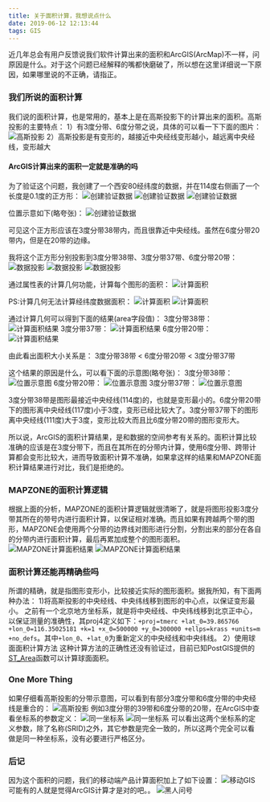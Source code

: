 ```yaml
---
title: 关于面积计算，我想说点什么
date: 2019-06-12 12:13:44
tags: GIS
---
```


近几年总会有用户反馈说我们软件计算出来的面积和ArcGIS(ArcMap)不一样，问原因是什么。对于这个问题已经解释的嘴都快磨破了，所以想在这里详细说一下原因，如果哪里说的不正确，请指正。

### 我们所说的面积计算
我们说的面积计算，也是常用的，基本上是在高斯投影下的计算出来的面积。高斯投影的主要特点：
1）有3度分带、6度分带之说，具体的可以看一下下面的图片：
![高斯投影](areacaculate/1.jpg)
2）高斯投影是有变形的，越接近中央经线变形越小，越远离中央经线，变形越大

#### ArcGIS计算出来的面积一定就是准确的吗
为了验证这个问题，我创建了一个西安80经纬度的数据，并在114度右侧画了一个长度是0.1度的正方形：
![创建验证数据](areacaculate/2.png)
![创建验证数据](areacaculate/3.png)
![创建验证数据](areacaculate/4.jpg)

位置示意如下(略夸张)：
![创建验证数据](areacaculate/5.png)

可见这个正方形应该在3度分带38带内，而且很靠近中央经线。虽然在6度分带20带内，但是在20带的边缘。

我将这个正方形分别投影到3度分带38带、3度分带37带、6度分带20带：
![数据投影](areacaculate/6.jpg)
![数据投影](areacaculate/7.jpg)
![数据投影](areacaculate/8.jpg)

通过属性表的计算几何功能，计算每个图形的面积：
![计算面积](areacaculate/9.png)

PS:计算几何无法计算经纬度数据面积：
![计算面积](areacaculate/19.png)
![计算面积](areacaculate/20.png)

通过计算几何可以得到下面的结果(area字段值)：
3度分带38带：
![计算面积结果](areacaculate/10.jpg)
3度分带37带：
![计算面积结果](areacaculate/11.jpg)
6度分带20带：
![计算面积结果](areacaculate/12.jpg)

由此看出面积大小关系是：
3度分带38带 < 6度分带20带 < 3度分带37带

这个结果的原因是什么，可以看下面的示意图(略夸张)：
3度分带38带：
![位置示意图](areacaculate/5.png)
6度分带20带：
![位置示意图](areacaculate/13.png)
3度分带37带：
![位置示意图](areacaculate/14.png)

3度分带38带是图形最接近中央经线(114度)的，也就是变形最小的。6度分带20带下的图形离中央经线(117度)小于3度，变形已经比较大了。3度分带37带下的图形离中央经线(111度)大于3度，变形比较大而且比6度分带20带的图形变形大。

所以说，ArcGIS的面积计算结果，是和数据的空间参考有关系的。面积计算比较准确的应该是在3度分带下，而且在其所在的分带内计算，使用6度分带、跨带计算都会变形比较大，进而导致面积计算不准确，如果拿这样的结果和MAPZONE面积计算结果进行对比，我们是拒绝的。

### MAPZONE的面积计算逻辑

根据上面的分析，MAPZONE的面积计算逻辑就很清晰了，就是将图形投影3度分带其所在的带号内进行面积计算，以保证相对准确。而且如果有跨越两个带的图形，MAPZONE会使用两个分带的边界线对图形进行分割，分割出来的部分在各自的分带内进行面积计算，最后再累加成整个的图形面积。
![MAPZONE计算面积结果](areacaculate/21.jpg)
![MAPZONE计算面积结果](areacaculate/22.jpg)

### 面积计算还能再精确些吗
所谓的精确，就是指图形变形小，比较接近实际的图形面积。据我所知，有下面两种办法：
1)将高斯投影的中央经线、中央纬线移到图形的中心点，以保证变形最小。
之前有一个北京地方坐标系，就是将中央经线、中央纬线移到北京正中心，以保证测量的准确性，其proj4定义如下：`+proj=tmerc +lat_0=39.865766 +lon_0=116.35025181 +k=1 +x_0=500000 +y_0=300000 +ellps=krass +units=m +no_defs`。其中`+lon_0`、`+lat_0`为重新定义的中央经线和中央纬线。
2）使用球面面积计算方法
这种计算方法的正确性还没有验证过，目前已知PostGIS提供的[ST_Area](http://postgis.net/docs/ST_Area.html)函数可以计算球面面积。

### One More Thing
如果仔细看高斯投影的分带示意图，可以看到有部分3度分带和6度分带的中央经线是重合的：
![高斯投影](areacaculate/1.jpg)
例如3度分带的39带和6度分带的20带，在ArcGIS中查看坐标系的参数定义：
![同一坐标系](areacaculate/15.png)
![同一坐标系](areacaculate/16.png)
可以看出这两个坐标系的定义参数，除了名称(SRID)之外，其它参数是完全一致的，所以这两个完全可以看做是同一种坐标系，没有必要进行严格区分。

### 后记
因为这个面积的问题，我们的移动端产品计算面积加上了如下设置：
![移动GIS](areacaculate/17.png)
可能有的人就是觉得ArcGIS计算才是对的吧。。
![黑人问号](areacaculate/18.jpg)
